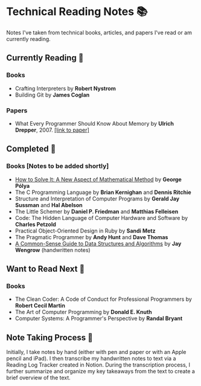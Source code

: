 # Technical Reading Notes 📚

Notes I've taken from technical books, articles, and papers I've read or am currently reading. 

## Currently Reading 📖

### Books
* Crafting Interpreters by **Robert Nystrom**
* Building Git by **James Coglan**

### Papers
* What Every Programmer Should Know About Memory by **Ulrich Drepper**, 2007. [[link to paper]](https://people.freebsd.org/~lstewart/articles/cpumemory.pdf)

## Completed 📕

### Books [Notes to be added shortly]
* [How to Solve It: A New Aspect of Mathematical Method](books/how-to-solve-it.md) by **George Pólya**
* The C Programming Language by **Brian Kernighan** and **Dennis Ritchie**
* Structure and Interpretation of Computer Programs by **Gerald Jay Sussman** and **Hal Abelson**
* The Little Schemer by **Daniel P. Friedman** and **Matthias Felleisen**
* Code: The Hidden Language of Computer Hardware and Software by **Charles Petzold**
* Practical Object-Oriented Design in Ruby by **Sandi Metz**
* The Pragmatic Programmer by **Andy Hunt** and **Dave Thomas**
* [A Common-Sense Guide to Data Structures and Algorithms](books/common-sense-guide-dsa.md) by **Jay Wengrow** (handwritten notes)

## Want to Read Next 👀
### Books
* The Clean Coder: A Code of Conduct for Professional Programmers by **Robert Cecil Martin**
* The Art of Computer Programming by **Donald E. Knuth**
* Computer Systems: A Programmer's Perspective by **Randal Bryant**

## Note Taking Process 📓

Initially, I take notes by hand (either with pen and paper or with an Apple pencil and iPad). I then transcribe my handwritten notes to text via a Reading Log Tracker created in Notion. During the transcription process, I further summarize and organize my key takeaways from the text to create a brief overview of the text. 
